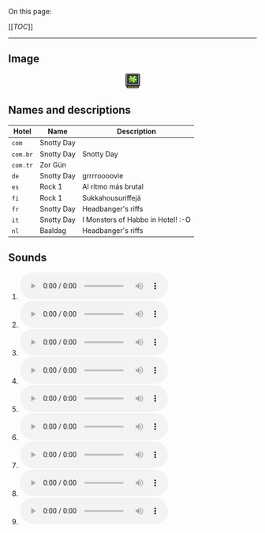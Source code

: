 On this page:

[[_TOC_]]

---

## Image

<div align="center">

![sound_set_21](../uploads/imgs/21.gif)

</div>

## Names and descriptions

| Hotel | Name | Description |
|-|-|-|
| `com` | Snotty Day |  |
| `com.br` | Snotty Day | Snotty Day |
| `com.tr` | Zor Gün |  |
| `de` | Snotty Day | grrrroooovie |
| `es` | Rock 1 | Al ritmo más brutal |
| `fi` | Rock 1 | Sukkahousuriffejä |
| `fr` | Snotty Day | Headbanger's riffs |
| `it` | Snotty Day | I Monsters of Habbo in Hotel! :-O |
| `nl` | Baaldag | Headbanger's riffs |

## Sounds

1. ![Sample 181](../uploads/sounds/sound_machine_sample_181.mp3)
1. ![Sample 182](../uploads/sounds/sound_machine_sample_182.mp3)
1. ![Sample 183](../uploads/sounds/sound_machine_sample_183.mp3)
1. ![Sample 184](../uploads/sounds/sound_machine_sample_184.mp3)
1. ![Sample 185](../uploads/sounds/sound_machine_sample_185.mp3)
1. ![Sample 186](../uploads/sounds/sound_machine_sample_186.mp3)
1. ![Sample 187](../uploads/sounds/sound_machine_sample_187.mp3)
1. ![Sample 188](../uploads/sounds/sound_machine_sample_188.mp3)
1. ![Sample 189](../uploads/sounds/sound_machine_sample_189.mp3)